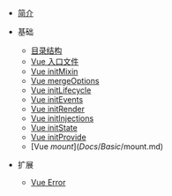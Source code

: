 - [简介](/)

- 基础

  - [目录结构](Docs/Basic/codeDirectoryStructure.md)
  - [Vue 入口文件](Docs/Basic/enterVueFromTheEntryFile.md)
  - [Vue initMixin](Docs/Basic/initMixin.md)
  - [Vue mergeOptions](Docs/Basic/mergeOptions.md)
  - [Vue initLifecycle](Docs/Basic/initLifecycle.md)
  - [Vue initEvents](Docs/Basic/initEvents.md)
  - [Vue initRender](Docs/Basic/initRender.md)
  - [Vue initInjections](Docs/Basic/initInjections.md)
  - [Vue initState](Docs/Basic/initState.md)
  - [Vue initProvide](Docs/Basic/initProvide.md)
  - [Vue $mount](Docs/Basic/$mount.md)

- 扩展

  - [Vue Error](Docs/Basic/errorHandler.md)
